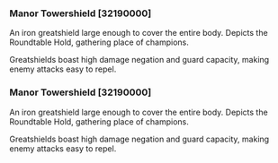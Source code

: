 ### Manor Towershield [32190000]

An iron greatshield large enough to cover the entire body. Depicts the Roundtable Hold, gathering place of champions.

Greatshields boast high damage negation and guard capacity, making enemy attacks easy to repel.### Manor Towershield [32190000]

An iron greatshield large enough to cover the entire body. Depicts the Roundtable Hold, gathering place of champions.

Greatshields boast high damage negation and guard capacity, making enemy attacks easy to repel.